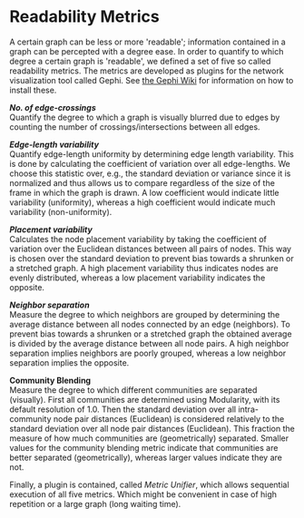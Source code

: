Readability Metrics
===================

A certain graph can be less or more 'readable'; information contained in a graph can be percepted with a degree ease. In order to quantify to which degree a certain graph is 'readable', we defined a set of five so called readability metrics. The metrics are developed as plugins for the network visualization tool called Gephi.  See [the Gephi Wiki](https://github.com/gephi/gephi/wiki/Plugin-Quick-Start "Gephi Plugin Quick Start") for information on how to install these.  

***No. of edge-crossings***  
Quantify the degree to which a graph is visually blurred due to edges by counting the number of crossings/intersections between all edges.  

***Edge-length variability***  
Quantify edge-length uniformity by determining edge length variability.  This is done by calculating the coefficient of variation over all edge-lengths. We choose this statistic over, e.g., the standard deviation or variance since it is normalized and thus allows us to compare regardless of the size of the frame in which the graph is drawn. A low coefficient would indicate little variability (uniformity), whereas a high coefficient would indicate much variability (non-uniformity).  

***Placement variability***  
Calculates the node placement variability by taking the coefficient of variation over the Euclidean distances between all pairs of nodes. This way is chosen over the standard deviation to prevent bias towards a shrunken or a stretched graph. A high placement variability thus indicates nodes are evenly distributed, whereas a low placement variability indicates the opposite.  

***Neighbor separation***  
Measure the degree to which neighbors are grouped by determining the average distance between all nodes connected by an edge (neighbors). To prevent bias towards a shrunken or a stretched graph the obtained average is divided by the average distance between all node pairs. A high neighbor separation implies neighbors are poorly grouped, whereas a low neighbor separation implies the opposite.  

**Community Blending**  
Measure the degree to which different communities are separated (visually). First all communities are determined using Modularity, with its default resolution of 1.0. Then the standard deviation over all intra-community node pair distances (Euclidean) is considered relatively to the standard deviation over all node pair distances (Euclidean). This fraction the measure of how much communities are (geometrically) separated. Smaller values for the community blending metric indicate that communities are better separated (geometrically), whereas larger values indicate they are not.  
  
  
Finally, a plugin is contained, called *Metric Unifier*, which allows sequential execution of all five metrics. Which might be convenient in case of high repetition or a large graph (long waiting time).